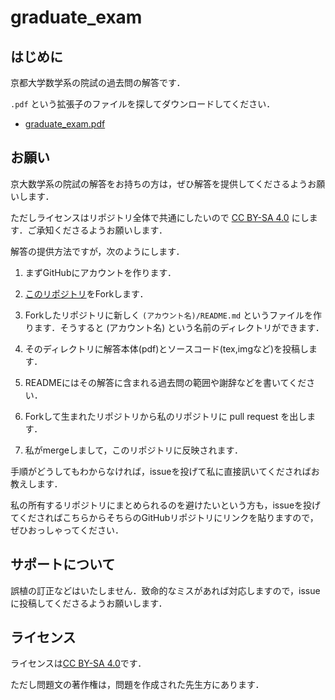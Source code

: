 # graduate_exam

## はじめに

京都大学数学系の院試の過去問の解答です．

`.pdf` という拡張子のファイルを探してダウンロードしてください．

- [graduate_exam.pdf](/Seasawher/graduate_exam.pdf)

## お願い

京大数学系の院試の解答をお持ちの方は，ぜひ解答を提供してくださるようお願いします．

ただしライセンスはリポジトリ全体で共通にしたいので [CC BY-SA 4.0](https://creativecommons.org/licenses/by-sa/4.0/deed.ja) にします．ご承知くださるようお願いします．

解答の提供方法ですが，次のようにします．

1. まずGitHubにアカウントを作ります．

1. [このリポジトリ](https://github.com/Seasawher/graduate_exam)をForkします．

2. Forkしたリポジトリに新しく `(アカウント名)/README.md` というファイルを作ります．そうすると (アカウント名) という名前のディレクトリができます．
 
3. そのディレクトリに解答本体(pdf)とソースコード(tex,imgなど)を投稿します．

4. READMEにはその解答に含まれる過去問の範囲や謝辞などを書いてください．

5. Forkして生まれたリポジトリから私のリポジトリに pull request を出します．

6. 私がmergeしまして，このリポジトリに反映されます．

手順がどうしてもわからなければ，issueを投げて私に直接訊いてくださればお教えします．

私の所有するリポジトリにまとめられるのを避けたいという方も，issueを投げてくださればこちらからそちらのGitHubリポジトリにリンクを貼りますので，ぜひおっしゃってください．

## サポートについて

誤植の訂正などはいたしません．致命的なミスがあれば対応しますので，issueに投稿してくださるようお願いします．

## ライセンス

ライセンスは[CC BY-SA 4.0](https://creativecommons.org/licenses/by-sa/4.0/deed.ja)です．

ただし問題文の著作権は，問題を作成された先生方にあります．





